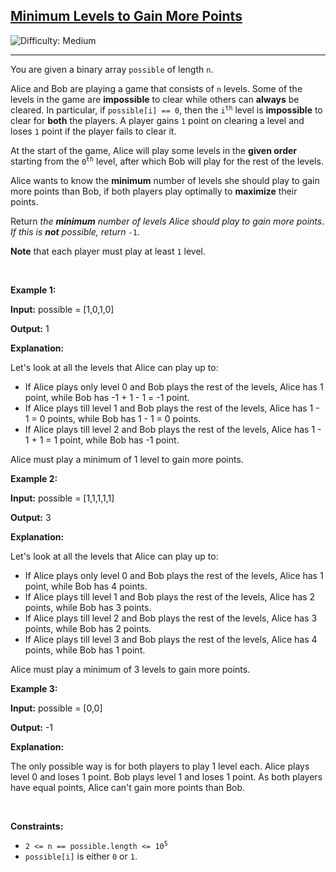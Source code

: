 <h2><a href="https://leetcode.com/problems/minimum-levels-to-gain-more-points">Minimum Levels to Gain More Points</a></h2> <img src='https://img.shields.io/badge/Difficulty-Medium-orange' alt='Difficulty: Medium' /><hr><p>You are given a binary array <code>possible</code> of length <code>n</code>.</p>

<p>Alice and Bob are playing a game that consists of <code>n</code> levels. Some of the levels in the game are <strong>impossible</strong> to clear while others can <strong>always</strong> be cleared. In particular, if <code>possible[i] == 0</code>, then the <code>i<sup>th</sup></code> level is <strong>impossible</strong> to clear for <strong>both</strong> the players. A player gains <code>1</code> point on clearing a level and loses <code>1</code> point if the player fails to clear it.</p>

<p>At the start of the game, Alice will play some levels in the <strong>given order</strong> starting from the <code>0<sup>th</sup></code> level, after which Bob will play for the rest of the levels.</p>

<p>Alice wants to know the <strong>minimum</strong> number of levels she should play to gain more points than Bob, if both players play optimally to <strong>maximize</strong> their points.</p>

<p>Return <em>the <strong>minimum</strong> number of levels Alice should play to gain more points</em>. <em>If this is <strong>not</strong> possible, return</em> <code>-1</code>.</p>

<p><strong>Note</strong> that each player must play at least <code>1</code> level.</p>

<p>&nbsp;</p>
<p><strong class="example">Example 1:</strong></p>

<div class="example-block">
<p><strong>Input:</strong> <span class="example-io">possible = [1,0,1,0]</span></p>

<p><strong>Output:</strong> <span class="example-io">1</span></p>

<p><strong>Explanation:</strong></p>

<p>Let&#39;s look at all the levels that Alice can play up to:</p>

<ul>
	<li>If Alice plays only level 0 and Bob plays the rest of the levels, Alice has 1 point, while Bob has -1 + 1 - 1 = -1 point.</li>
	<li>If Alice plays till level 1 and Bob plays the rest of the levels, Alice has 1 - 1 = 0 points, while Bob has 1 - 1 = 0 points.</li>
	<li>If Alice plays till level 2 and Bob plays the rest of the levels, Alice has 1 - 1 + 1 = 1 point, while Bob has -1 point.</li>
</ul>

<p>Alice must play a minimum of 1 level to gain more points.</p>
</div>

<p><strong class="example">Example 2:</strong></p>

<div class="example-block">
<p><strong>Input:</strong> <span class="example-io">possible = [1,1,1,1,1]</span></p>

<p><strong>Output:</strong> <span class="example-io">3</span></p>

<p><strong>Explanation:</strong></p>

<p>Let&#39;s look at all the levels that Alice can play up to:</p>

<ul>
	<li>If Alice plays only level 0 and Bob plays the rest of the levels, Alice has 1 point, while Bob has 4 points.</li>
	<li>If Alice plays till level 1 and Bob plays the rest of the levels, Alice has 2 points, while Bob has 3 points.</li>
	<li>If Alice plays till level 2 and Bob plays the rest of the levels, Alice has 3 points, while Bob has 2 points.</li>
	<li>If Alice plays till level 3 and Bob plays the rest of the levels, Alice has 4 points, while Bob has 1 point.</li>
</ul>

<p>Alice must play a minimum of 3 levels to gain more points.</p>
</div>

<p><strong class="example">Example 3:</strong></p>

<div class="example-block">
<p><strong>Input:</strong> <span class="example-io">possible = [0,0]</span></p>

<p><strong>Output:</strong> <span class="example-io">-1</span></p>

<p><strong>Explanation:</strong></p>

<p>The only possible way is for both players to play 1 level each. Alice plays level 0 and loses 1 point. Bob plays level 1 and loses 1 point. As both players have equal points, Alice can&#39;t gain more points than Bob.</p>
</div>

<p>&nbsp;</p>
<p><strong>Constraints:</strong></p>

<ul>
	<li><code>2 &lt;= n == possible.length &lt;= 10<sup>5</sup></code></li>
	<li><code>possible[i]</code> is either <code>0</code> or <code>1</code>.</li>
</ul>
